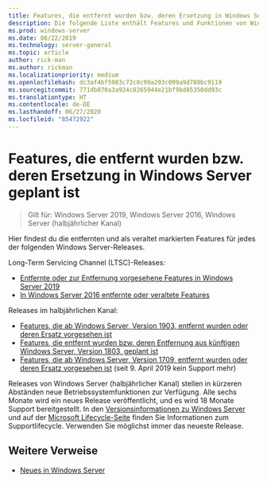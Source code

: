 ```yaml
---
title: Features, die entfernt wurden bzw. deren Ersetzung in Windows Server geplant ist
description: Die folgende Liste enthält Features und Funktionen von Windows Server, die entweder aus dem Produkt entfernt wurden oder potenziell in künftigen Releases ersetzt werden. Sie ist für IT-Experten vorgesehen, die Betriebssysteme in einer kommerziellen Umgebung aktualisieren.
ms.prod: windows-server
ms.date: 08/22/2019
ms.technology: server-general
ms.topic: article
author: rick-man
ms.author: rickman
ms.localizationpriority: medium
ms.openlocfilehash: dc3af4bf5983c72c8c99a293c099a9d788bc9119
ms.sourcegitcommit: 771db070a3a924c8265944e21bf9bd85350dd93c
ms.translationtype: HT
ms.contentlocale: de-DE
ms.lasthandoff: 06/27/2020
ms.locfileid: "85472922"
---
```

# <a name="features-removed-or-planned-for-replacement-in-windows-server"></a>Features, die entfernt wurden bzw. deren Ersetzung in Windows Server geplant ist

> Gilt für: Windows Server 2019, Windows Server 2016, Windows Server (halbjährlicher Kanal)

Hier findest du die entfernten und als veraltet markierten Features für jedes der folgenden Windows Server-Releases.

Long-Term Servicing Channel (LTSC)-Releases:

- [Entfernte oder zur Entfernung vorgesehene Features in Windows Server 2019](removed-features-19.md)
- [In Windows Server 2016 entfernte oder veraltete Features](../get-started/Deprecated-Features.md)

Releases im halbjährlichen Kanal:

- [Features, die ab Windows Server, Version 1903, entfernt wurden oder deren Ersatz vorgesehen ist](removed-features-1903.md)
- [Features, die entfernt wurden bzw. deren Entfernung aus künftigen Windows Server, Version 1803, geplant ist](../get-started/windows-server-1803-removed-features.md)
- [Features, die ab Windows Server, Version 1709, entfernt wurden oder deren Ersatz vorgesehen ist](../get-started/Removed-Features-1709.md) (seit 9. April 2019 kein Support mehr)

Releases von Windows Server (halbjährlicher Kanal) stellen in kürzeren Abständen neue Betriebssystemfunktionen zur Verfügung. Alle sechs Monate wird ein neues Release veröffentlicht, und es wird 18 Monate Support bereitgestellt. In den [Versionsinformationen zu Windows Server](../get-started/windows-server-release-info.md) und auf der [Microsoft Lifecycle-Seite](https://support.microsoft.com/lifecycle) finden Sie Informationen zum Supportlifecycle. Verwenden Sie möglichst immer das neueste Release.

## <a name="additional-references"></a>Weitere Verweise

- [Neues in Windows Server](../get-started/whats-new-in-windows-server.md)